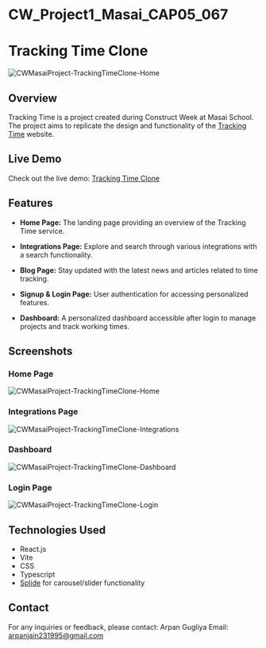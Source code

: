 # CW_Project1_Masai_CAP05_067
# Tracking Time Clone

![CWMasaiProject-TrackingTimeClone-Home](https://github.com/ArpanJain95/CW_Project1_Masai_CAP05_067/assets/137674757/4977802c-abd8-4e3c-bce0-ce18019b8661)

## Overview

Tracking Time is a project created during Construct Week at Masai School. The project aims to replicate the design and functionality of the [Tracking Time](https://trackingtime.co/) website.

## Live Demo

Check out the live demo: [Tracking Time Clone](https://tracking-time-clone.netlify.app/)

## Features

- **Home Page:** The landing page providing an overview of the Tracking Time service.

- **Integrations Page:** Explore and search through various integrations with a search functionality.

- **Blog Page:** Stay updated with the latest news and articles related to time tracking.

- **Signup & Login Page:** User authentication for accessing personalized features.

- **Dashboard:** A personalized dashboard accessible after login to manage projects and track working times.

## Screenshots

### Home Page
![CWMasaiProject-TrackingTimeClone-Home](https://github.com/ArpanJain95/CW_Project1_Masai_CAP05_067/assets/137674757/5fddf8dd-6ae4-4dae-bbb9-c1a6cb736be1)

### Integrations Page
![CWMasaiProject-TrackingTimeClone-Integrations](https://github.com/ArpanJain95/CW_Project1_Masai_CAP05_067/assets/137674757/7c402e31-0418-434d-a14f-a2b5a17b2ce8)

### Dashboard
![CWMasaiProject-TrackingTimeClone-Dashboard](https://github.com/ArpanJain95/CW_Project1_Masai_CAP05_067/assets/137674757/be8fccba-b1be-4db8-a3dd-9de456143965)

### Login Page
![CWMasaiProject-TrackingTimeClone-Login](https://github.com/ArpanJain95/CW_Project1_Masai_CAP05_067/assets/137674757/ba01b83c-9a8a-4f77-a3f1-8ceed96bc9bb)

## Technologies Used

- React.js
- Vite
- CSS
- Typescript
- [Splide](https://splidejs.com/) for carousel/slider functionality

## Contact

For any inquiries or feedback, please contact:
Arpan Gugliya
Email: arpanjain231995@gmail.com
